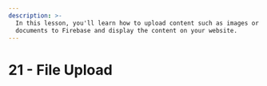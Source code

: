 ```yaml
---
description: >-
  In this lesson, you'll learn how to upload content such as images or PDF
  documents to Firebase and display the content on your website.
---
```


# 21 - File Upload

